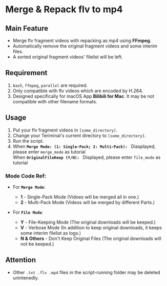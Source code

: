 # Merge & Repack flv to mp4

## Main Feature
- Merge flv fragment videos with repacking as mp4 using **FFmpeg**.
- Automatically remove the original fragment videos and some interim files.
- A sorted original fragment videos' filelist will be left.

## Requirement
1. `bash`, `ffmpeg`, `parallel` are required.
2. Only compatible with flv videos which are encoded by H.264.
3. Designed specifically for macOS App **Bilibili for Mac**. It may be not compatible with other filename formats.

## Usage
1. Put your flv fragment videos in `[some_directory]`.
2. Change your Teriminal's current directory to `[some_directory]`.
3. Run the script.
4. When **`Merge Mode: (1: Single-Pack; 2: Multi-Pack): `** Diasplayed, please enter `merge_mode` as tutorial  
   When **`OriginalFileKeep (Y/N): `** Displayed, please enter `file_mode` as tutorial

### Mode Code Ref:

- For **`Merge Mode`**: 
	- **1** - Single-Pack Mode (Vidoes will be merged all in one.)
	- **2** - Multi-Pack Mode (Videos will be merged by different Parts.)

- For **`File Mode`**: 
	- **Y** - File-Keeping Mode (The original downloads will be keeped.)
	- **V** - Verbose Mode (In addition to keep original downloads, it keeps some interim filelist as logs.)
	- **N & Others** - Don't Keep Original Files (The original downloads will not be keeped.)

	
## Attention
- Other `.txt .flv .mp4` files in the script-running folder may be deleted unintenedly.